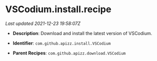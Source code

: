 # VSCodium.install.recipe

_Last updated 2021-12-23 19:58:07Z_

- **Description**: Download and install the latest version of VSCodium.

- **Identifier**: `com.github.apizz.install.VSCodium`

- **Parent Recipes**: `com.github.apizz.download.VSCodium`